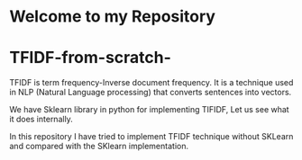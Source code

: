 # Welcome to my Repository 

# TFIDF-from-scratch-

TFIDF is term frequency-Inverse document frequency. It is a technique used in NLP (Natural Language processing) that converts sentences into vectors.

We have Sklearn library in python for implementing TIFIDF, Let us see what it does internally. 

In this repository I have tried to implement TFIDF technique without SKLearn and compared with the SKlearn implementation.
